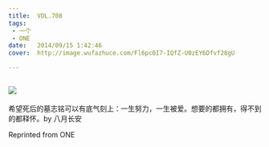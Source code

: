 ```yaml
---
title:	VOL.708
tags:
 - 一个
 - ONE
date:	2014/09/15 1:42:46
cover:	http://image.wufazhuce.com/Fl6pc0I7-IQfZ-U0zEY6Dfvf28gU

---
```

![](http://image.wufazhuce.com/Fl6pc0I7-IQfZ-U0zEY6Dfvf28gU)
---

希望死后的墓志铭可以有底气刻上：一生努力，一生被爱。想要的都拥有，得不到的都释怀。by 八月长安
 
Reprinted from ONE
